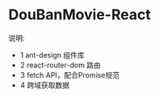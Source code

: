 # DouBanMovie-React
说明:
- 1 ant-design 组件库
- 2 react-router-dom 路由
- 3 fetch API，配合Promise规范
- 4 跨域获取数据

